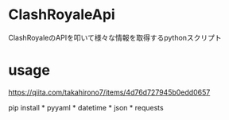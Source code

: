# ClashRoyaleApi
ClashRoyaleのAPIを叩いて様々な情報を取得するpythonスクリプト

# usage
https://qiita.com/takahirono7/items/4d76d727945b0edd0657

pip install
    * pyyaml
    * datetime
    * json
    * requests
    